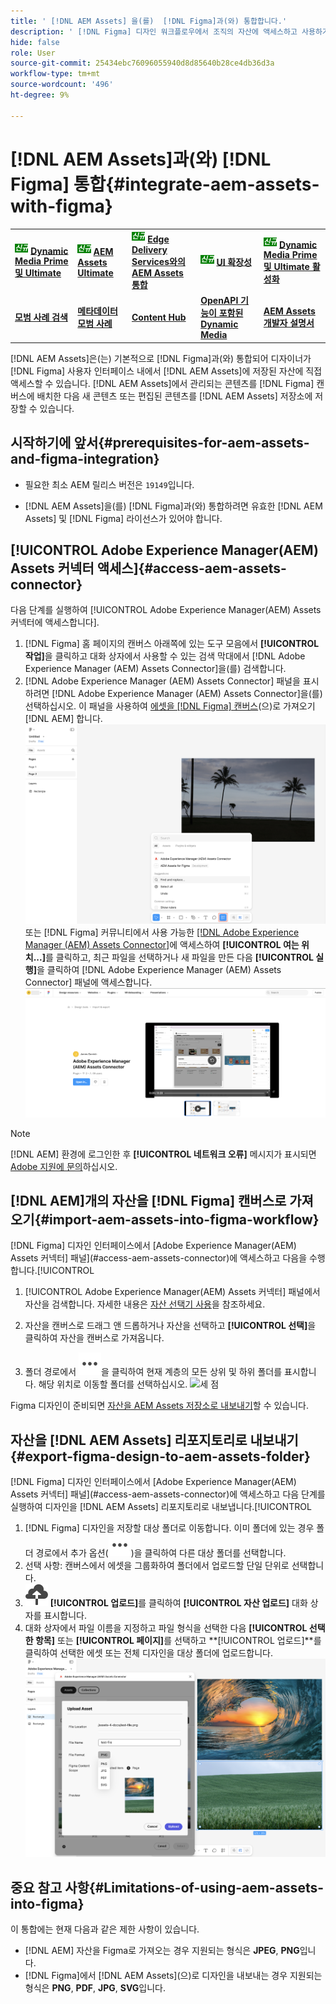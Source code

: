 ```yaml
---
title: ' [!DNL AEM Assets] 을(를)  [!DNL Figma]과(와) 통합합니다.'
description: ' [!DNL Figma] 디자인 워크플로우에서 조직의 자산에 액세스하고 사용하기 위해  [!DNL AEM Assets] 을(를)  [!DNL Figma] 과(와) 통합하는 방법을 알아봅니다.'
hide: false
role: User
source-git-commit: 25434ebc76096055940d8d85640b28ce4db36d3a
workflow-type: tm+mt
source-wordcount: '496'
ht-degree: 9%

---
```



# [!DNL AEM Assets]과(와) [!DNL Figma] 통합{#integrate-aem-assets-with-figma}

<table>
    <tr>
        <td>
            <sup style= "background-color:#008000; color:#FFFFFF; font-weight:bold"><i>신규</i></sup> <a href="/help/assets/dynamic-media/dm-prime-ultimate.md"><b>Dynamic Media Prime 및 Ultimate</b></a>
        </td>
        <td>
            <sup style= "background-color:#008000; color:#FFFFFF; font-weight:bold"><i>신규</i></sup> <a href="/help/assets/assets-ultimate-overview.md"><b>AEM Assets Ultimate</b></a>
        </td>
        <td>
            <sup style= "background-color:#008000; color:#FFFFFF; font-weight:bold"><i>신규</i></sup> <a href="/help/assets/integrate-aem-assets-edge-delivery-services.md"><b>Edge Delivery Services와의 AEM Assets 통합</b></a>
        </td>
        <td>
            <sup style= "background-color:#008000; color:#FFFFFF; font-weight:bold"><i>신규</i></sup> <a href="/help/assets/aem-assets-view-ui-extensibility.md"><b>UI 확장성</b></a>
        </td>
          <td>
            <sup style= "background-color:#008000; color:#FFFFFF; font-weight:bold"><i>신규</i></sup> <a href="/help/assets/dynamic-media/enable-dynamic-media-prime-and-ultimate.md"><b>Dynamic Media Prime 및 Ultimate 활성화</b></a>
        </td>
    </tr>
    <tr>
        <td>
            <a href="/help/assets/search-best-practices.md"><b>모범 사례 검색</b></a>
        </td>
        <td>
            <a href="/help/assets/metadata-best-practices.md"><b>메타데이터 모범 사례</b></a>
        </td>
        <td>
            <a href="/help/assets/product-overview.md"><b>Content Hub</b></a>
        </td>
        <td>
            <a href="/help/assets/dynamic-media-open-apis-overview.md"><b>OpenAPI 기능이 포함된 Dynamic Media</b></a>
        </td>
        <td>
            <a href="https://developer.adobe.com/experience-cloud/experience-manager-apis/"><b>AEM Assets 개발자 설명서</b></a>
        </td>
    </tr>
</table>

[!DNL AEM Assets]은(는) 기본적으로 [!DNL Figma]과(와) 통합되어 디자이너가 [!DNL Figma] 사용자 인터페이스 내에서 [!DNL AEM Assets]에 저장된 자산에 직접 액세스할 수 있습니다. [!DNL AEM Assets]에서 관리되는 콘텐츠를 [!DNL Figma] 캔버스에 배치한 다음 새 콘텐츠 또는 편집된 콘텐츠를 [!DNL AEM Assets] 저장소에 저장할 수 있습니다.

## 시작하기에 앞서{#prerequisites-for-aem-assets-and-figma-integration}

* 필요한 최소 AEM 릴리스 버전은 `19149`입니다.

* [!DNL AEM Assets]을(를) [!DNL Figma]과(와) 통합하려면 유효한 [!DNL AEM Assets] 및 [!DNL Figma] 라이선스가 있어야 합니다.

## [!UICONTROL Adobe Experience Manager(AEM) Assets 커넥터 액세스]{#access-aem-assets-connector}

다음 단계를 실행하여 [!UICONTROL Adobe Experience Manager(AEM) Assets 커넥터에 액세스합니다].

1. [!DNL Figma] 홈 페이지의 캔버스 아래쪽에 있는 도구 모음에서 **[!UICONTROL 작업]**&#x200B;을 클릭하고 대화 상자에서 사용할 수 있는 검색 막대에서 [!DNL Adobe Experience Manager (AEM) Assets Connector]을(를) 검색합니다.
1. [!DNL Adobe Experience Manager (AEM) Assets Connector] 패널을 표시하려면 [!DNL Adobe Experience Manager (AEM) Assets Connector]을(를) 선택하십시오. 이 패널을 사용하여 [에셋을  [!DNL Figma] 캔버스](#import-aem-assets-into-figma-workflow)(으)로 가져오기 [!DNL AEM] 합니다.
   ![작업](/help/assets/assets/actions-on-figma.png)
또는 [!DNL Figma] 커뮤니티에서 사용 가능한 [[!DNL Adobe Experience Manager (AEM) Assets Connector]](https://www.figma.com/community/plugin/1512561378275712210/adobe-experience-manager-aem-assets-connector)에 액세스하여 **[!UICONTROL 여는 위치...]**&#x200B;를 클릭하고, 최근 파일을 선택하거나 새 파일을 만든 다음 **[!UICONTROL 실행]**&#x200B;을 클릭하여 [!DNL Adobe Experience Manager (AEM) Assets Connector] 패널에 액세스합니다.
   ![plugin-page-on-figma-community](/help/assets/assets/plugin-page-on-figma-community.png)

>[!NOTE]
>
> [!DNL AEM] 환경에 로그인한 후 **[!UICONTROL 네트워크 오류]** 메시지가 표시되면 [Adobe 지원에 문의](https://helpx.adobe.com/contact.html)하십시오.

## [!DNL AEM]개의 자산을 [!DNL Figma] 캔버스로 가져오기{#import-aem-assets-into-figma-workflow}

[!DNL Figma] 디자인 인터페이스에서 [Adobe Experience Manager(AEM) Assets 커넥터] 패널](#access-aem-assets-connector)에 액세스하고 다음을 수행합니다.[!UICONTROL 

1. [!UICONTROL Adobe Experience Manager(AEM) Assets 커넥터] 패널에서 자산을 검색합니다. 자세한 내용은 [자산 선택기 사용](https://experienceleague.adobe.com/en/docs/experience-manager-cloud-service/content/assets/manage/asset-selector/overview-asset-selector#using-asset-selector)을 참조하세요.

1. 자산을 캔버스로 드래그 앤 드롭하거나 자산을 선택하고 **[!UICONTROL 선택]**&#x200B;을 클릭하여 자산을 캔버스로 가져옵니다.

1. 폴더 경로에서 ![세 점](/help/assets/assets/three-dots.svg)을 클릭하여 현재 계층의 모든 상위 및 하위 폴더를 표시합니다. 해당 위치로 이동할 폴더를 선택하십시오.
   ![세 점](/help/assets/assets/assets-folder-structure.png)

Figma 디자인이 준비되면 [자산을 AEM Assets 저장소로 내보내기](#export-figma-design-to-aem-assets-folder)할 수 있습니다.

## 자산을 [!DNL AEM Assets] 리포지토리로 내보내기{#export-figma-design-to-aem-assets-folder}

[!DNL Figma] 디자인 인터페이스에서 [Adobe Experience Manager(AEM) Assets 커넥터] 패널](#access-aem-assets-connector)에 액세스하고 다음 단계를 실행하여 디자인을 [!DNL AEM Assets] 리포지토리로 내보냅니다.[!UICONTROL 

1. [!DNL Figma] 디자인을 저장할 대상 폴더로 이동합니다. 이미 폴더에 있는 경우 폴더 경로에서 추가 옵션(![점 세 개](/help/assets/assets/three-dots.svg))을 클릭하여 다른 대상 폴더를 선택합니다.
1. 선택 사항: 캔버스에서 에셋을 그룹화하여 폴더에서 업로드할 단일 단위로 선택합니다.
1. ![파일 업로드](/help/assets/assets/upload-icon.svg) **[!UICONTROL 업로드]**&#x200B;를 클릭하여 **[!UICONTROL 자산 업로드]** 대화 상자를 표시합니다.
1. 대화 상자에서 파일 이름을 지정하고 파일 형식을 선택한 다음 **[!UICONTROL 선택한 항목]** 또는 **[!UICONTROL 페이지]**&#x200B;를 선택하고 **[!UICONTROL 업로드]**를 클릭하여 선택한 에셋 또는 전체 디자인을 대상 폴더에 업로드합니다.
   ![그림 디자인 업로드](/help/assets/assets/upload-figma-design.png)

## 중요 참고 사항{#Limitations-of-using-aem-assets-into-figma}

이 통합에는 현재 다음과 같은 제한 사항이 있습니다.

* [!DNL AEM] 자산을 Figma로 가져오는 경우 지원되는 형식은 **JPEG**, **PNG**&#x200B;입니다.
* [!DNL Figma]에서 [!DNL AEM Assets]&#x200B;(으)로 디자인을 내보내는 경우 지원되는 형식은 **PNG**, **PDF**, **JPG**, **SVG**&#x200B;입니다.



